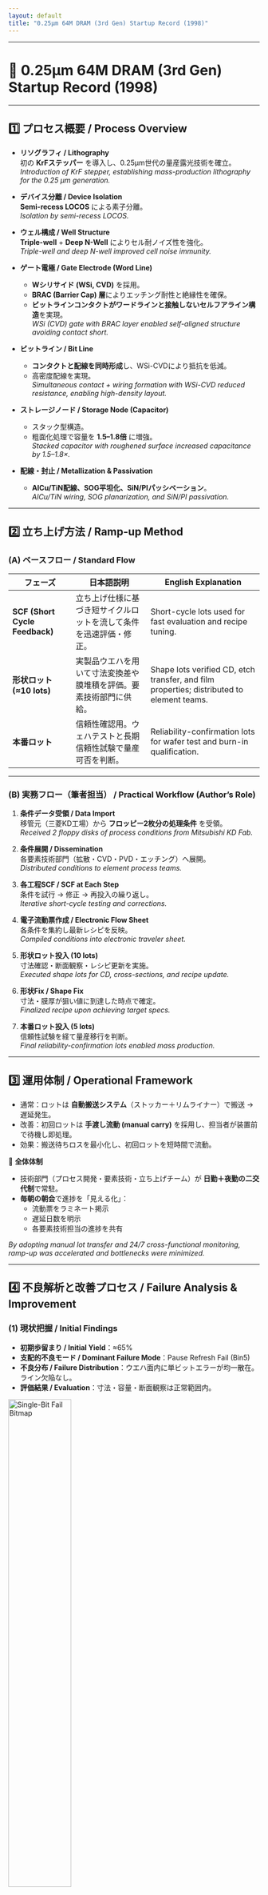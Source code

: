 ```yaml
---
layout: default
title: "0.25µm 64M DRAM (3rd Gen) Startup Record (1998)"
---
```


---

# 📘 0.25µm 64M DRAM (3rd Gen) Startup Record (1998)

---

## 1️⃣ プロセス概要 / Process Overview

- **リソグラフィ / Lithography**  
  初の **KrFステッパー** を導入し、0.25µm世代の量産露光技術を確立。  
  *Introduction of KrF stepper, establishing mass-production lithography for the 0.25 µm generation.*

- **デバイス分離 / Device Isolation**  
  **Semi-recess LOCOS** による素子分離。  
  *Isolation by semi-recess LOCOS.*

- **ウェル構成 / Well Structure**  
  **Triple-well** + **Deep N-Well** によりセル耐ノイズ性を強化。  
  *Triple-well and deep N-well improved cell noise immunity.*

- **ゲート電極 / Gate Electrode (Word Line)**  
  - **Wシリサイド (WSi, CVD)** を採用。  
  - **BRAC (Barrier Cap) 層**によりエッチング耐性と絶縁性を確保。  
  - **ビットラインコンタクトがワードラインと接触しないセルフアライン構造**を実現。  
  *WSi (CVD) gate with BRAC layer enabled self-aligned structure avoiding contact short.*

- **ビットライン / Bit Line**  
  - **コンタクトと配線を同時形成**し、WSi-CVDにより抵抗を低減。  
  - 高密度配線を実現。  
  *Simultaneous contact + wiring formation with WSi-CVD reduced resistance, enabling high-density layout.*

- **ストレージノード / Storage Node (Capacitor)**  
  - スタック型構造。  
  - 粗面化処理で容量を **1.5–1.8倍** に増強。  
  *Stacked capacitor with roughened surface increased capacitance by 1.5–1.8×.*

- **配線・封止 / Metallization & Passivation**  
  - **AlCu/TiN配線、SOG平坦化、SiN/PIパッシベーション**。  
  *AlCu/TiN wiring, SOG planarization, and SiN/PI passivation.*

---

## 2️⃣ 立ち上げ方法 / Ramp-up Method

### (A) ベースフロー / Standard Flow

| フェーズ | 日本語説明 | English Explanation |
|----------|------------|----------------------|
| **SCF (Short Cycle Feedback)** | 立ち上げ仕様に基づき短サイクルロットを流して条件を迅速評価・修正。 | Short-cycle lots used for fast evaluation and recipe tuning. |
| **形状ロット (≈10 lots)** | 実製品ウエハを用いて寸法変換差や膜堆積を評価。要素技術部門に供給。 | Shape lots verified CD, etch transfer, and film properties; distributed to element teams. |
| **本番ロット** | 信頼性確認用。ウェハテストと長期信頼性試験で量産可否を判断。 | Reliability-confirmation lots for wafer test and burn-in qualification. |

---

### (B) 実務フロー（筆者担当） / Practical Workflow (Author’s Role)

1. **条件データ受領 / Data Import**  
   移管元（三菱KD工場）から **フロッピー2枚分の処理条件** を受領。  
   *Received 2 floppy disks of process conditions from Mitsubishi KD Fab.*

2. **条件展開 / Dissemination**  
   各要素技術部門（拡散・CVD・PVD・エッチング）へ展開。  
   *Distributed conditions to element process teams.*

3. **各工程SCF / SCF at Each Step**  
   条件を試行 → 修正 → 再投入の繰り返し。  
   *Iterative short-cycle testing and corrections.*

4. **電子流動票作成 / Electronic Flow Sheet**  
   各条件を集約し最新レシピを反映。  
   *Compiled conditions into electronic traveler sheet.*

5. **形状ロット投入 (10 lots)**  
   寸法確認・断面観察・レシピ更新を実施。  
   *Executed shape lots for CD, cross-sections, and recipe update.*

6. **形状Fix / Shape Fix**  
   寸法・膜厚が狙い値に到達した時点で確定。  
   *Finalized recipe upon achieving target specs.*

7. **本番ロット投入 (5 lots)**  
   信頼性試験を経て量産移行を判断。  
   *Final reliability-confirmation lots enabled mass production.*

---

## 3️⃣ 運用体制 / Operational Framework

- 通常：ロットは **自動搬送システム**（ストッカー＋リムライナー）で搬送 → 遅延発生。  
- 改善：初回ロットは **手渡し流動 (manual carry)** を採用し、担当者が装置前で待機し即処理。  
- 効果：搬送待ちロスを最小化し、初回ロットを短時間で流動。  

📌 **全体体制**  
- 技術部門（プロセス開発・要素技術・立ち上げチーム）が **日勤＋夜勤の二交代制**で常駐。  
- **毎朝の朝会**で進捗を「見える化」：  
  - 流動票をラミネート掲示  
  - 遅延日数を明示  
  - 各要素技術担当の進捗を共有  

*By adopting manual lot transfer and 24/7 cross-functional monitoring, ramp-up was accelerated and bottlenecks were minimized.*

---

## 4️⃣ 不良解析と改善プロセス / Failure Analysis & Improvement

### (1) 現状把握 / Initial Findings

- **初期歩留まり / Initial Yield**：≈65%  
- **支配的不良モード / Dominant Failure Mode**：Pause Refresh Fail (Bin5)  
- **不良分布 / Failure Distribution**：ウエハ面内に単ビットエラーが均一散在。ライン欠陥なし。  
- **評価結果 / Evaluation**：寸法・容量・断面観察は正常範囲内。  

<img src="./img/fail_bit_map_example.png" alt="Single-Bit Fail Bitmap" width="50%">

➡️ **「観察上は健全だが保持特性劣化を招くセンシティブ不具合」**と推定。  
➡️ *Yield loss caused by invisible, retention-degrading defects.*

---

### (2) 仮説モデル / Hypothesized Model

- **真因候補 / Root Cause Candidate**：  
  **ストレージノードコンタクト n⁺/p⁻ ジャンクションのリーク増大**。  
- **メカニズム / Mechanism**：  
  - LDD形成時、**ゲート酸化膜残渣が複数回のアッシングでプラズマダメージ**を受ける。  
  - 酸化膜がポーラス化 → 拡散層に微細リークパス形成。  
- **現象整合性 / Consistency**：  
  - ランダム単ビット不良、SEM異常なし。  
  - リークのみが顕在化。
 
```mermaid
flowchart TB
    A["Strage node Contact"] 
    B["Damaged Oxide (porous)"]
    C["n⁺ diffusion"]
    D["p⁻ substrate"]

    A --> B
    B --> C
    C -- "leak paths" --> D
```

```mermaid
flowchart TB
    SN["n⁺ Storage Node (charge stored)"]
    WL["Word Line (ON → Access Transistor)"]
    BL["Bit Line (read/write path)"]
    SUB["p⁻ Substrate (leak path)"]

    SN -- "WL ON" --> BL
    SN -- "Leak path" --> SUB
```

➡️ **「不可視のプラズマダメージによるジャンクションリーク」**と結論。  
➡️ *Postulated root cause: plasma-induced junction leakage.*

---

### (3) 対策立案 / Countermeasure

- **方針 / Policy**：アッシング工程のプラズマ曝露を最小化。  
- **具体策 / Action**：  
  - LDD工程のレジスト剥離を **プラズマアッシング → ウェット処理（硫酸系）** に切替。  
- **狙い / Aim**：  
  - プラズマ起因の酸化膜ダメージを根本排除。  
  - ジャンクションリーク発生を防止。  

---

### (4) 効果検証 / Verification

- **歩留まり改善 / Yield Gain**：  
  - Before ≈65% → After ≈**80%**  
- **信頼性評価 / Reliability**：  
  - 高温動作・保持試験・バーンインで規格クリア。  
- **量産適用 / Mass Production**：  
  - 改善条件を最終レシピに反映し安定量産を確立。  

➡️ **「解析 → 仮説 → 対策 → 効果確認」の改善サイクルにより、センシティブ不良を克服し量産条件を確立。**  
➡️ *Closed improvement loop enabled stable high-yield production.*
